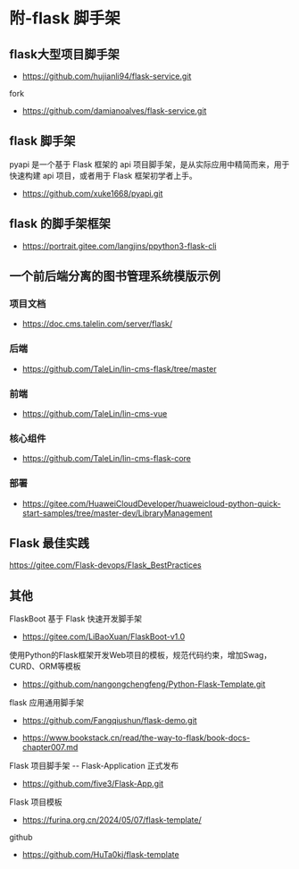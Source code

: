 # 附-flask 脚手架

## flask大型项目脚手架
- https://github.com/hujianli94/flask-service.git

fork
- https://github.com/damianoalves/flask-service.git

## flask 脚手架

pyapi 是一个基于 Flask 框架的 api 项目脚手架，是从实际应用中精简而来，用于快速构建 api 项目，或者用于 Flask 框架初学者上手。

- https://github.com/xuke1668/pyapi.git

## flask 的脚手架框架

- https://portrait.gitee.com/langjins/ppython3-flask-cli

## 一个前后端分离的图书管理系统模版示例

### 项目文档

- https://doc.cms.talelin.com/server/flask/

### 后端

- https://github.com/TaleLin/lin-cms-flask/tree/master

### 前端

- https://github.com/TaleLin/lin-cms-vue

### 核心组件

- https://github.com/TaleLin/lin-cms-flask-core

### 部署

- https://gitee.com/HuaweiCloudDeveloper/huaweicloud-python-quick-start-samples/tree/master-dev/LibraryManagement

## Flask 最佳实践

https://gitee.com/Flask-devops/Flask_BestPractices

## 其他

FlaskBoot 基于 Flask 快速开发脚手架

- https://gitee.com/LiBaoXuan/FlaskBoot-v1.0

使用Python的Flask框架开发Web项目的模板，规范代码约束，增加Swag，CURD、ORM等模板

- https://github.com/nangongchengfeng/Python-Flask-Template.git

flask 应用通用脚手架

- https://github.com/Fangqiushun/flask-demo.git

- https://www.bookstack.cn/read/the-way-to-flask/book-docs-chapter007.md

Flask 项目脚手架 -- Flask-Application 正式发布

- https://github.com/five3/Flask-App.git


Flask 项目模板
- https://furina.org.cn/2024/05/07/flask-template/

github
- https://github.com/HuTa0kj/flask-template 
